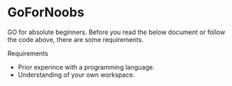 # GoForNoobs

GO for absolute beginners.
Before you read the below document or follow the code above, there are some requirements.

Requirements

* Prior experince with a programming language.
* Understanding of your own workspace.
